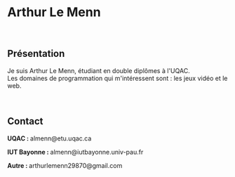 <p align = "center">
    <h1> Arthur Le Menn </h1>
  <br>
  <h2> Présentation </h2>
  <p> Je suis Arthur Le Menn, étudiant en double diplômes à l'UQAC. <br>
  Les domaines de programmation qui m'intéressent sont : les jeux vidéo et le web. </p>
<br>
<h2>Contact</h2>
<p><b>UQAC : </b>almenn@etu.uqac.ca</p>
<p><b>IUT Bayonne : </b>almenn@iutbayonne.univ-pau.fr</p>
<p><b>Autre : </b>arthurlemenn29870@gmail.com</p>
</p>
